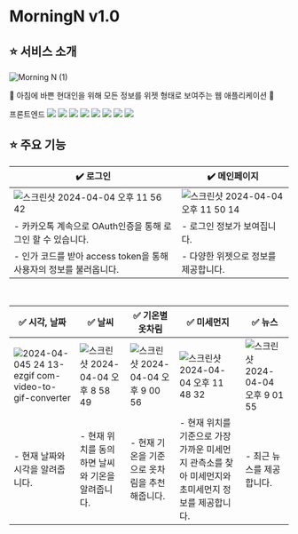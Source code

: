 # MorningN v1.0

## ⭐️ 서비스 소개

![Morning N (1)](https://github.com/hayuuna/Yogida/assets/144312023/30a26f4e-05a8-40f0-a39d-200b6afd1e8b)

💼 아침에 바쁜 현대인을 위해 모든 정보를 위젯 형태로 보여주는 웹 애플리케이션 💼


프론트엔드 <img src="https://img.shields.io/badge/html5-E34F26?style=flat&logo=html5&logoColor=white"> <img src="https://img.shields.io/badge/javascript-F7DF1E?style=flat&logo=javascript&logoColor=white"> <img src="https://img.shields.io/badge/react-61DAFB?style=flat&logo=react&logoColor=white"> <img src="https://img.shields.io/badge/typescript-3178C6?style=flat&logo=typescript&logoColor=white"> <img src="https://img.shields.io/badge/styledcomponents-DB7093?style=flat&logo=styledcomponents&logoColor=white"> <img src="https://img.shields.io/badge/recoil-3578E5?style=flat&logo=recoil&logoColor=white"> <img src="https://img.shields.io/badge/yarn-2C8EBB?style=flat&logo=yarn&logoColor=white"> <img src="https://img.shields.io/badge/vite-646CFF?style=flat&logo=vite&logoColor=white">

## ⭐️ 주요 기능

| ✔️ 로그인 | ✔️ 메인페이지 |
| --- | --- |
| ![스크린샷 2024-04-04 오후 11 56 42](https://github.com/hayuuna/Yogida/assets/144312023/18960e58-216b-41ae-ae1c-29a5b05ec381) | ![스크린샷 2024-04-04 오후 11 50 14](https://github.com/hayuuna/Yogida/assets/144312023/1a2eaccb-b776-4fc7-8bb3-a782fdc7b0c8) |
| - 카카오톡 계속으로 OAuth인증을 통해 로그인 할 수 있습니다. | - 로그인 정보가 보여집니다. |
| - 인가 코드를 받아 access token을 통해 사용자의 정보를 불러옵니다. | - 다양한 위젯으로 정보를 제공합니다. |

<br />


| ✅ 시각, 날짜 | ✅ 날씨 | ✅ 기온별 옷차림 | ✅ 미세먼지 | ✅ 뉴스 |
| --- | --- | --- | --- | --- |
| ![2024-04-045 24 13-ezgif com-video-to-gif-converter](https://github.com/hayuuna/Yogida/assets/144312023/2730bb01-0f17-4649-ae3d-847a38e16274) | ![스크린샷 2024-04-04 오후 8 58 49](https://github.com/hayuuna/Yogida/assets/144312023/61f7a935-6cca-4292-93fb-953aadd07a1e) | ![스크린샷 2024-04-04 오후 9 00 56](https://github.com/hayuuna/Yogida/assets/144312023/9354ad05-a877-4b42-b246-478f03772b6e) | ![스크린샷 2024-04-04 오후 11 48 32](https://github.com/hayuuna/Yogida/assets/144312023/28fffaa1-9c9b-48f2-a9dc-64eee04bdf73) | ![스크린샷 2024-04-04 오후 9 01 55](https://github.com/hayuuna/Yogida/assets/144312023/5a242bf8-9a6f-4ccc-9d7c-dc9b3687a72f) |
| - 현재 날짜와 시각을 알려줍니다. | - 현재 위치를 동의하면 날씨와 기온을 알려줍니다. | - 현재 기온을 기준으로 옷차림을 추천해줍니다. | - 현재 위치를 기준으로 가장 가까운 미세먼지 관측소를 찾아 미세먼지와 초미세먼지 정보를 제공합니다. | - 최근 뉴스를 제공합니다. |




